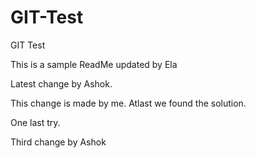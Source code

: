 # GIT-Test
GIT Test

This is a sample ReadMe updated by Ela


Latest change by Ashok.



This change is made by me.
Atlast we found the solution.


One last try.

Third change by Ashok

